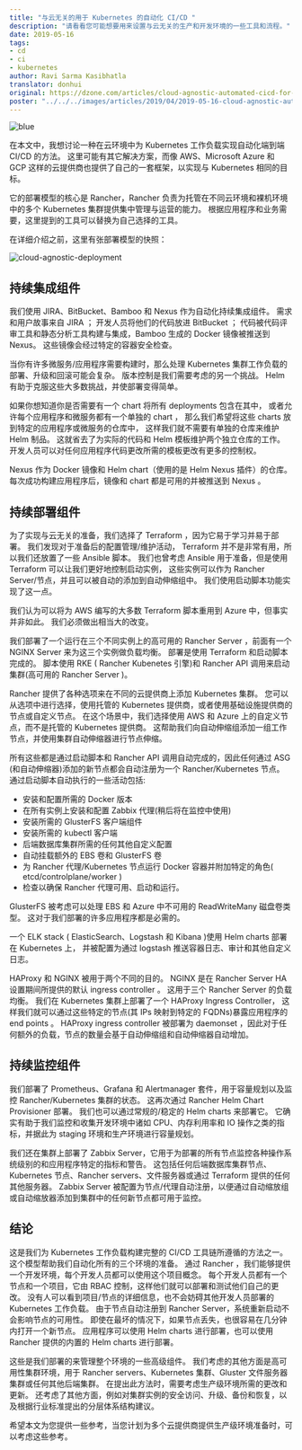 ```yaml
---
title: "与云无关的用于 Kubernetes 的自动化 CI/CD "
description: "请看看您可能想要用来设置与云无关的生产和开发环境的一些工具和流程。"
date: 2019-05-16
tags:
- cd
- ci
- kubernetes
author: Ravi Sarma Kasibhatla
translator: donhui
original: https://dzone.com/articles/cloud-agnostic-automated-cicd-for-k8s
poster: "../../../images/articles/2019/04/2019-05-16-cloud-agnostic-automated-cicd-for-k8s/blue.jpg"
---
```

![blue](../../../images/articles/2019/04/2019-05-16-cloud-agnostic-automated-cicd-for-k8s/blue.jpg)

在本文中，我想讨论一种在云环境中为 Kubernetes 工作负载实现自动化端到端 CI/CD 的方法。
这里可能有其它解决方案，而像 AWS、Microsoft Azure 和 GCP 这样的云提供商也提供了自己的一套框架，以实现与 Kubernetes 相同的目标。

它的部署模型的核心是 Rancher，Rancher 负责为托管在不同云环境和裸机环境中的多个 Kubernetes 集群提供集中管理与运营的能力。
根据应用程序和业务需要，这里提到的工具可以替换为自己选择的工具。

在详细介绍之前，这里有张部署模型的快照：

![cloud-agnostic-deployment](../../../images/articles/2019/04/2019-05-16-cloud-agnostic-automated-cicd-for-k8s/cloud-agnostic-deployment.png)

## 持续集成组件

我们使用 JIRA、BitBucket、Bamboo 和 Nexus 作为自动化持续集成组件。
需求和用户故事来自 JIRA ；
开发人员将他们的代码放进 BitBucket ；
代码被代码评审工具和静态分析工具构建与集成，Bamboo 生成的 Docker 镜像被推送到 Nexus。
这些镜像会经过特定的容器安全检查。

当你有许多微服务/应用程序需要构建时，那么处理 Kubernetes 集群工作负载的部署、升级和回滚可能会复杂。
版本控制是我们需要考虑的另一个挑战。
Helm 有助于克服这些大多数挑战，并使部署变得简单。

如果你想知道你是否需要有一个 chart 将所有 deployments 包含在其中，
或者允许每个应用程序和微服务都有一个单独的 chart ，
那么我们希望将这些 charts 放到特定的应用程序或微服务的仓库中，
这样我们就不需要有单独的仓库来维护 Helm 制品。
这就省去了为实际的代码和 Helm 模板维护两个独立仓库的工作。
开发人员可以对任何应用程序代码更改所需的模板更改有更多的控制权。

Nexus 作为 Docker 镜像和 Helm chart（使用的是 Helm Nexus 插件）的仓库。
每次成功构建应用程序后，镜像和 chart 都是可用的并被推送到 Nexus 。

## 持续部署组件
为了实现与云无关的准备，我们选择了 Terraform ，因为它易于学习并易于部署。
我们发现对于准备后的配置管理/维护活动， Terraform 并不是非常有用，所以我们还放置了一些 Ansible 脚本。
我们也曾考虑 Ansible 用于准备，但是使用 Terraform 可以让我们更好地控制启动实例，
这些实例可以作为 Rancher Server/节点，并且可以被自动的添加到自动伸缩组中。 
我们使用启动脚本功能实现了这一点。

我们认为可以将为 AWS 编写的大多数 Terraform 脚本重用到 Azure 中，但事实并非如此。
我们必须做出相当大的改变。

我们部署了一个运行在三个不同实例上的高可用的 Rancher Server ，前面有一个 NGINX Server 来为这三个实例做负载均衡。
部署是使用 Terraform 和启动脚本完成的。
脚本使用 RKE ( Rancher Kubenetes 引擎)和 Rancher API 调用来启动集群(高可用的 Rancher Server )。

Rancher 提供了各种选项来在不同的云提供商上添加 Kubernetes 集群。
您可以从选项中进行选择，使用托管的 Kubernetes 提供商，或者使用基础设施提供商的节点或自定义节点。
在这个场景中，我们选择使用 AWS 和 Azure 上的自定义节点，而不是托管的 Kubernetes 提供商。
这帮助我们向自动伸缩组添加一组工作节点，并使用集群自动伸缩器进行节点伸缩。

所有这些都是通过启动脚本和 Rancher API 调用自动完成的，因此任何通过 ASG (和自动伸缩器)添加的新节点都会自动注册为一个 Rancher/Kubernetes 节点。
通过启动脚本自动执行的一些活动包括:
- 安装和配置所需的 Docker 版本
- 在所有实例上安装和配置 Zabbix 代理(稍后将在监控中使用)
- 安装所需的 GlusterFS 客户端组件
- 安装所需的 kubectl 客户端
- 后端数据库集群所需的任何其他自定义配置
- 自动挂载额外的 EBS 卷和 GlusterFS 卷
- 为 Rancher 代理/Kubernetes 节点运行 Docker 容器并附加特定的角色( etcd/controlplane/worker )
- 检查以确保 Rancher 代理可用、启动和运行。

GlusterFS 被考虑可以处理 EBS 和 Azure 中不可用的 ReadWriteMany 磁盘卷类型。
这对于我们部署的许多应用程序都是必需的。

一个 ELK stack ( ElasticSearch、Logstash 和 Kibana )使用 Helm charts 部署在 Kubernetes 上，
并被配置为通过 logstash 推送容器日志、审计和其他自定义日志。

HAProxy 和 NGINX 被用于两个不同的目的。
NGINX 是在 Rancher Server HA 设置期间所提供的默认 ingress controller 。
这用于三个 Rancher Server 的负载均衡。
我们在 Kubernetes 集群上部署了一个 HAProxy Ingress Controller，
这样我们就可以通过这些特定的节点(其 IPs 映射到特定的 FQDNs)暴露应用程序的 end points 。
HAProxy ingress controller 被部署为 daemonset ，因此对于任何额外的负载，节点的数量会基于自动伸缩组和自动伸缩器自动增加。

## 持续监控组件
我们部署了 Prometheus、Grafana 和 Alertmanager 套件，用于容量规划以及监控 Rancher/Kubernetes 集群的状态。
这再次通过 Rancher Helm Chart Provisioner 部署。
我们也可以通过常规的/稳定的 Helm charts 来部署它。
它确实有助于我们监控和收集开发环境中诸如 CPU、内存利用率和 IO 操作之类的指标，并据此为 staging 环境和生产环境进行容量规划。

我们还在集群上部署了 Zabbix Server，它用于为部署的所有节点监控各种操作系统级别的和应用程序特定的指标和警告。
这包括任何后端数据库集群节点、Kubernetes 节点、Rancher servers、文件服务器或通过 Terraform 提供的任何其他服务器。
Zabbix Server 被配置为节点/代理自动注册，以便通过自动缩放组或自动缩放器添加到集群中的任何新节点都可用于监控。


## 结论
这是我们为 Kubernetes 工作负载构建完整的 CI/CD 工具链所遵循的方法之一。
这个模型帮助我们自动化所有的三个环境的准备。
通过 Rancher ，我们能够提供一个开发环境，每个开发人员都可以使用这个项目概念。
每个开发人员都有一个节点和一个项目，它由 RBAC 控制，这样他们就可以部署和测试他们自己的更改。
没有人可以看到项目/节点的详细信息，也不会妨碍其他开发人员部署的 Kubernetes 工作负载。
由于节点自动注册到 Rancher Server，系统重新启动不会影响节点的可用性。
即使在最坏的情况下，如果节点丢失，也很容易在几分钟内打开一个新节点。
应用程序可以使用 Helm charts 进行部署，也可以使用 Rancher 提供的内置的 Helm charts 进行部署。

这些是我们部署的来管理整个环境的一些高级组件。
我们考虑的其他方面是高可用性集群环境，用于 Rancher servers、Kubernetes 集群、Gluster 文件服务器集群或任何其他后端集群。
在提出此方法时，需要考虑生产级环境所需的更改和更新。
还考虑了其他方面，例如对集群实例的安全访问、升级、备份和恢复，以及根据行业标准提出的分层体系结构建议。

希望本文为您提供一些参考，当您计划为多个云提供商提供生产级环境准备时，可以考虑这些参考。
